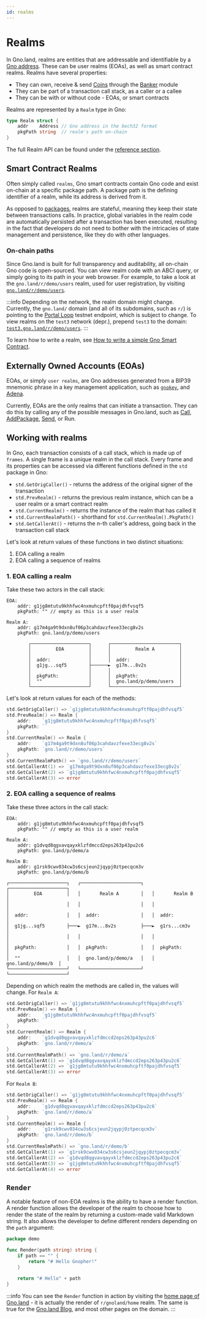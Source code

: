 ```yaml
---
id: realms
---
```


# Realms
In Gno.land, realms are entities that are addressable and identifiable by a 
[Gno address](../reference/standard-library/std/address.md). These can be user 
realms (EOAs), as well as smart contract realms. Realms have several 
properties:
- They can own, receive & send [Coins](./standard-library/coin.md) through the
[Banker](./standard-library/banker.md) module
- They can be part of a transaction call stack, as a caller or a callee
- They can be with or without code - EOAs, or smart contracts

Realms are represented by a `Realm` type in Gno:
```go
type Realm struct {
    addr    Address // Gno address in the bech32 format
    pkgPath string  // realm's path on-chain
}
```
The full Realm API can be found under the 
[reference section](../reference/standard-library/std/realm.md).

## Smart Contract Realms
Often simply called `realms`, Gno smart contracts contain Gno code and exist
on-chain at a specific package path. A package path is the defining identifier
of a realm, while its address is derived from it.

As opposed to [packages](./packages.md), realms are stateful, meaning they keep
their state between transactions calls. In practice, global variables in the
realm code are automatically persisted after a transaction has been executed,
resulting in the fact that developers do not need to bother with the intricacies 
of state management and persistence, like they do with other languages.

### On-chain paths
Since Gno.land is built for full transparency and auditability, all on-chain Gno
code is open-sourced. You can view realm code with an ABCI query, or simply going
to its path in your web browser. For example, to take a look at the
`gno.land/r/demo/users` realm, used for user registration, by visiting
[`gno.land/r/demo/users`](https://gno.land/r/demo/users/users.gno).

:::info
Depending on the network, the realm domain might change. Currently,
the `gno.land/` domain (and all of its subdomains, such as `r/`) is pointing to
the [Portal Loop](./portal-loop.md) testnet endpoint, which is subject
to change. To view realms on the `test3` network (depr.), prepend `test3` to
the domain: [`test3.gno.land/r/demo/users`](https://test3.gno.land/r/demo/users).
:::

To learn how to write a realm, see [How to write a simple Gno Smart Contract](../how-to-guides/simple-contract.md).

## Externally Owned Accounts (EOAs)
EOAs, or simply `user realms`, are Gno addresses generated from a BIP39 mnemonic
phrase in a key management application, such as
[`gnokey`](../gno-tooling/cli/gnokey.md), and [Adena](https://adena.app).

Currently, EOAs are the only realms that can initiate a transaction. They can do
this by calling any of the possible messages in Gno.land, such as 
[Call](../gno-tooling/cli/gnokey.md#call),
[AddPackage](../gno-tooling/cli/gnokey.md#addpkg),
[Send](../gno-tooling/cli/gnokey.md#send), or Run.

## Working with realms
In Gno, each transaction consists of a call stack, which is made up of `frames`.
A single frame is a unique realm in the call stack. Every frame and its properties 
can be accessed via different functions defined in the `std` package in Gno:
- `std.GetOrigCaller()` - returns the address of the original signer of the
transaction
- `std.PrevRealm()` - returns the previous realm instance, which can be a user realm
or a smart contract realm
- `std.CurrentRealm()` - returns the instance of the realm that has called it
- `std.CurrentRealmPath()` - shorthand for `std.CurrentRealm().PkgPath()`
- `std.GetCallerAt()` - returns the n-th caller's address, going back in
the transaction call stack

Let's look at return values of these functions in two distinct situations:
1. EOA calling a realm
2. EOA calling a sequence of realms

### 1. EOA calling a realm
Take these two actors in the call stack:
```
EOA:
    addr: g1jg8mtutu9khhfwc4nxmuhcpftf0pajdhfvsqf5
    pkgPath: "" // empty as this is a user realm

Realm A:
    addr: g17m4ga9t9dxn8uf06p3cahdavzfexe33ecg8v2s
    pkgPath: gno.land/p/demo/users
    
        ┌─────────────────────┐      ┌─────────────────────────┐
        │         EOA         │      │         Realm A         │
        │                     │      │                         │
        │  addr:              │      │  addr:                  │
        │  g1jg...sqf5        ├──────►  g17m...8v2s            │
        │                     │      │                         │
        │  pkgPath:           │      │  pkgPath:               │
        │  ""                 │      │  gno.land/p/demo/users  │
        └─────────────────────┘      └─────────────────────────┘
```

Let's look at return values for each of the methods:
```go
std.GetOrigCaller() => `g1jg8mtutu9khhfwc4nxmuhcpftf0pajdhfvsqf5`
std.PrevRealm() => Realm {
    addr:    `g1jg8mtutu9khhfwc4nxmuhcpftf0pajdhfvsqf5`
    pkgPath: ``
}
std.CurrentRealm() => Realm {
    addr:    `g17m4ga9t9dxn8uf06p3cahdavzfexe33ecg8v2s`
    pkgPath: `gno.land/r/demo/users`
}
std.CurrentRealmPath() => `gno.land/r/demo/users`
std.GetCallerAt(1) => `g17m4ga9t9dxn8uf06p3cahdavzfexe33ecg8v2s`
std.GetCallerAt(2) => `g1jg8mtutu9khhfwc4nxmuhcpftf0pajdhfvsqf5`
std.GetCallerAt(3) => error
```

### 2. EOA calling a sequence of realms
Take these three actors in the call stack:
```
EOA:
    addr: g1jg8mtutu9khhfwc4nxmuhcpftf0pajdhfvsqf5
    pkgPath: "" // empty as this is a user realm

Realm A:
    addr: g1dvqd8qgvavqayxklzfdmccd2eps263p43pu2c6
    pkgPath: gno.land/p/demo/a
    
Realm B:
    addr: g1rsk9cwv034cw3s6csjeun2jqypj0ztpecqcm3v
    pkgPath: gno.land/p/demo/b

┌─────────────────────┐   ┌──────────────────────┐   ┌─────────────────────┐
│         EOA         │   │       Realm A        │   │       Realm B       │
│                     │   │                      │   │                     │
│  addr:              │   │  addr:               │   │  addr:              │
│  g1jg...sqf5        ├───►  g17m...8v2s         ├───►  g1rs...cm3v        │
│                     │   │                      │   │                     │
│  pkgPath:           │   │  pkgPath:            │   │  pkgPath:           │
│  ""                 │   │  gno.land/p/demo/a   │   │  gno.land/p/demo/b  │
└─────────────────────┘   └──────────────────────┘   └─────────────────────┘
```

Depending on which realm the methods are called in, the values will change. For
`Realm A`:
```go
std.GetOrigCaller() => `g1jg8mtutu9khhfwc4nxmuhcpftf0pajdhfvsqf5`
std.PrevRealm() => Realm {
    addr:    `g1jg8mtutu9khhfwc4nxmuhcpftf0pajdhfvsqf5`
    pkgPath: ``
}
std.CurrentRealm() => Realm {
    addr:    `g1dvqd8qgvavqayxklzfdmccd2eps263p43pu2c6`
    pkgPath: `gno.land/r/demo/a`
}
std.CurrentRealmPath() => `gno.land/r/demo/a`
std.GetCallerAt(1) => `g1dvqd8qgvavqayxklzfdmccd2eps263p43pu2c6`
std.GetCallerAt(2) => `g1jg8mtutu9khhfwc4nxmuhcpftf0pajdhfvsqf5`
std.GetCallerAt(3) => error
```

For `Realm B`:
```go
std.GetOrigCaller() => `g1jg8mtutu9khhfwc4nxmuhcpftf0pajdhfvsqf5`
std.PrevRealm() => Realm {
    addr:    `g1dvqd8qgvavqayxklzfdmccd2eps263p43pu2c6`
    pkgPath: `gno.land/r/demo/a`
}
std.CurrentRealm() => Realm {
    addr:    `g1rsk9cwv034cw3s6csjeun2jqypj0ztpecqcm3v`
    pkgPath: `gno.land/r/demo/b`
}
std.CurrentRealmPath() => `gno.land/r/demo/b`
std.GetCallerAt(1) => `g1rsk9cwv034cw3s6csjeun2jqypj0ztpecqcm3v`
std.GetCallerAt(2) => `g1dvqd8qgvavqayxklzfdmccd2eps263p43pu2c6`
std.GetCallerAt(3) => `g1jg8mtutu9khhfwc4nxmuhcpftf0pajdhfvsqf5`
std.GetCallerAt(4) => error
```

## `Render`
A notable feature of non-EOA realms is the ability to have a render function. A
render function allows the developer of the realm to choose how to render the 
state of the realm by returning a custom-made valid Markdown string. It also 
allows the developer to define different renders depending on the `path` argument:

```go
package demo

func Render(path string) string {
	if path == "" {
		return "# Hello Gnopher!"
	}
	
	return "# Hello" + path
}
```

:::info
You can see the `Render` function in action by visiting the 
[home page of Gno.land](https://gno.land/) - it is actually the render of 
`r/gnoland/home` realm. The same is true for the
[Gno.land Blog](https://gno.land/r/gnoland/blog), and most other pages on the domain.
:::